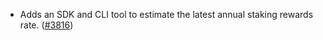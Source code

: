 - Adds an SDK and CLI tool to estimate the latest annual staking rewards rate.
  ([\#3816](https://github.com/anoma/namada/pull/3816))